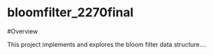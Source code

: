 # bloomfilter_2270final

#Overview 

This project implements and explores the bloom filter data structure....